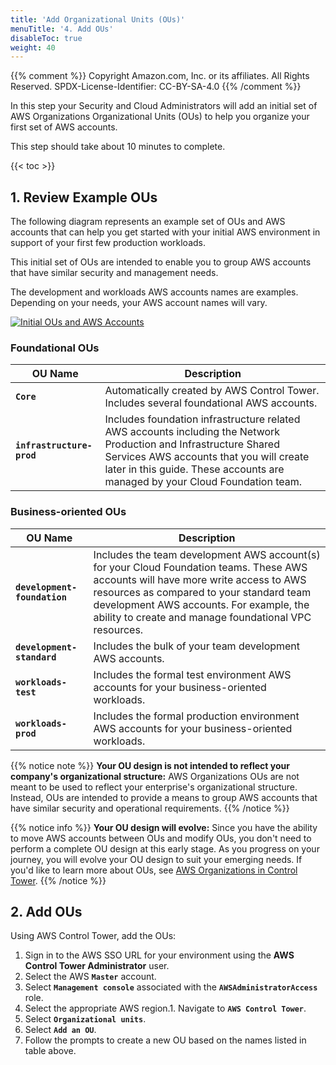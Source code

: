 ```yaml
---
title: 'Add Organizational Units (OUs)'
menuTitle: '4. Add OUs'
disableToc: true
weight: 40
---
```


{{% comment %}}
Copyright Amazon.com, Inc. or its affiliates. All Rights Reserved.
SPDX-License-Identifier: CC-BY-SA-4.0
{{% /comment %}}

In this step your Security and Cloud Administrators will add an initial set of AWS Organizations Organizational Units (OUs) to help you organize your first set of AWS accounts.

This step should take about 10 minutes to complete.

{{< toc >}}

## 1. Review Example OUs

The following diagram represents an example set of OUs and AWS accounts that can help you get started with your initial AWS environment in support of your first few production workloads.

This initial set of OUs are intended to enable you to group AWS accounts that have similar security and management needs.

The development and workloads AWS accounts names are examples. Depending on your needs, your AWS account names will vary.

[![Initial OUs and AWS Accounts](/images/01-dev/aws-accounts-ous.png)](/images/01-dev/aws-accounts-ous.png)

### Foundational OUs

|OU Name|Description|
|-------|------------|
|**`Core`**|Automatically created by AWS Control Tower. Includes several foundational AWS accounts.|
|**`infrastructure-prod`**|Includes foundation infrastructure related AWS accounts including the Network Production and Infrastructure Shared Services AWS accounts that you will create later in this guide. These accounts are managed by your Cloud Foundation team.|

### Business-oriented OUs

|OU Name|Description|
|-------|------------|
|**`development-foundation`**|Includes the team development AWS account(s) for your Cloud Foundation teams. These AWS accounts will have more write access to AWS resources as compared to your standard team development AWS accounts. For example, the ability to create and manage foundational VPC resources.|
|**`development-standard`**|Includes the bulk of your team development AWS accounts.|
|**`workloads-test`**|Includes the formal test environment AWS accounts for your business-oriented workloads.|
|**`workloads-prod`**|Includes the formal production environment AWS accounts for your business-oriented workloads.|

{{% notice note %}}
**Your OU design is not intended to reflect your company's organizational structure:** AWS Organizations OUs are not meant to be used to reflect your enterprise's organizational structure. Instead, OUs are intended to provide a means to group AWS accounts that have similar security and operational requirements. 
{{% /notice %}}

{{% notice info %}}
**Your OU design will evolve:** Since you have the ability to move AWS accounts between OUs and modify OUs, you don't need to perform a complete OU design at this early stage. As you progress on your journey, you will evolve your OU design to suit your emerging needs.  If you'd like to learn more about OUs, see [AWS Organizations in Control Tower](https://docs.aws.amazon.com/controltower/latest/userguide/organizations.html).
{{% /notice %}}

## 2. Add OUs

Using AWS Control Tower, add the OUs:

1. Sign in to the AWS SSO URL for your environment using the **AWS Control Tower Administrator** user.
2. Select the AWS **`Master`** account.
3. Select **`Management console`** associated with the **`AWSAdministratorAccess`** role.
4. Select the appropriate AWS region.1. Navigate to **`AWS Control Tower`**.
5. Select **`Organizational units`**.
6. Select **`Add an OU`**.  
7. Follow the prompts to create a new OU based on the names listed in table above.
